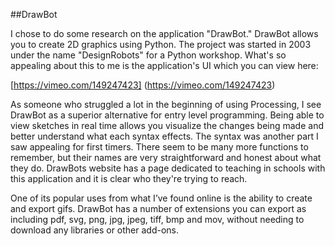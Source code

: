 ##DrawBot

I chose to do some research on the application "DrawBot." DrawBot allows you to create 2D graphics using Python. The project was started in 2003 under the name "DesignRobots" for a Python workshop. What's so appealing about this to me is the application's UI which you can view here:

[https://vimeo.com/149247423] (https://vimeo.com/149247423)

As someone who struggled a lot in the beginning of using Processing, I see DrawBot as a superior alternative for entry level programming. Being able to view sketches in real time allows you visualize the changes being made and better understand what each syntax effects. The syntax was another part I saw appealing for first timers. There  seem to be many more functions to remember, but their names are very straightforward and honest about what they do. DrawBots website has a page dedicated to teaching in schools with this application and it is clear who they're trying to reach.

One of its popular uses from what I’ve found online is the ability to create and export gifs. DrawBot has a number of extensions you can export as including pdf, svg, png, jpg, jpeg, tiff, bmp and mov, without needing to download any libraries or other add-ons.

